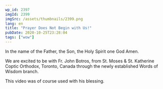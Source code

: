 ```yaml
---
wp_id: 2397
imgId: 2399
imgSrc: /assets/thumbnails/2399.png
lang: en
title: "Prayer Does Not Begin with Us!"
pubDate: 2020-10-25T23:28:04
tags: ["wow"]
---
```


<!-- page: 6 -->

<p>In the name of the Father, the Son, the Holy Spirit one God Amen.</p>
<p>We are excited to be with Fr. John Botros, from St. Moses &amp; St. Katherine Coptic Orthodox, Toronto, Canada through the newly established Words of Wisdom branch.</p>
<p>This video was of course used with his blessing.</p>
<p>&nbsp;</p>

